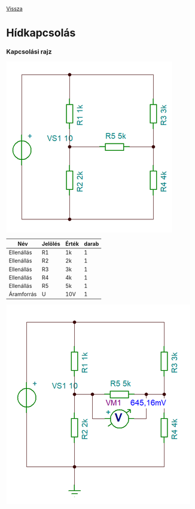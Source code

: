 [Vissza](https://tomolyamilan.github.io/portfolio/)

# Hídkapcsolás

### Kapcsolási rajz
![Rajz](TomolyaMilan_PR-1.png "Megépített áramkör")

|Név|Jelölés|Érték|darab|
|----|----|----|----|
|Ellenállás|R1|1k|1|
|Ellenállás|R2|2k|1|
|Ellenállás|R3|3k|1|
|Ellenállás|R4|4k|1|
|Ellenállás|R5|5k|1|
|Áramforrás|U|10V|1|

![Rajz](TomolyaMilan_PR-1-1.png "A szimulációs mérés eredménye")